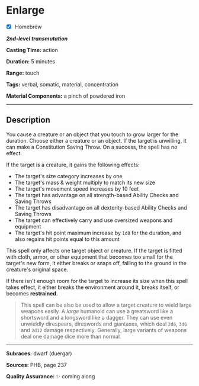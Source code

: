 # Enlarge

- [x] Homebrew

***2nd-level transmutation***

**Casting Time:** action

**Duration:** 5 minutes

**Range:** touch

**Tags:** verbal, somatic, material, concentration

**Material Components:** a pinch of powdered iron

---

## Description
You cause a creature or an object that you touch to grow larger for the duration.
Choose either a creature or an object.
If the target is unwilling, it can make a Constitution Saving Throw.
On a success, the spell has no effect.

If the target is a creature, it gains the following effects:
- The target's size category increases by one
- The target's mass & weight multiply to match its new size
- The target's movement speed increases by 10 feet
- The target has advantage on all strength-based Ability Checks and Saving Throws
- The target has disadvantage on all dexterity-based Ability Checks and Saving Throws
- The target can effectively carry and use oversized weapons and equipment
- The target's hit point maximum increase by `1d8` for the duration, and also regains hit points equal to this amount

This spell only affects one target object or creature.
If the target is fitted with cloth, armor, or other equipment that becomes too small for the target's new form, it either breaks or snaps off, falling to the ground in the creature's original space.

If there isn't enough room for the target to increase its size when this spell takes effect, it either breaks the environment around it, breaks itself, or becomes **restrained**.

> This spell can be also be used to allow a target creature to wield large weapons easily.
> A *large* humanoid can use a greatsword like a shortsword and a longsword like a dagger.
> They can use even unwieldly direspears, direswords and giantaxes, which deal `2d6`, `3d6` and `2d12` damage respectively.
> Generally, large variants of weapons deal one damage dice more than normal.

---

**Subraces:** dwarf (duergar)

**Sources:** PHB, page 237

**Quality Assurance:** :sparkles: coming along
